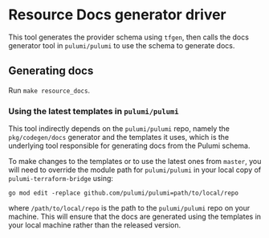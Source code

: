 # Resource Docs generator driver

This tool generates the provider schema using `tfgen`, then calls the docs generator tool in `pulumi/pulumi` to use the schema to generate docs.

## Generating docs

Run `make resource_docs`.

### Using the latest templates in `pulumi/pulumi`

This tool indirectly depends on the `pulumi/pulumi` repo, namely the `pkg/codegen/docs` generator and the templates it uses, which is the underlying tool responsible for generating docs from the Pulumi schema.

To make changes to the templates or to use the latest ones from `master`, you will need to override the module path for `pulumi/pulumi` in your local copy of `pulumi-terraform-bridge` using:

```
go mod edit -replace github.com/pulumi/pulumi=path/to/local/repo
```

where `/path/to/local/repo` is the path to the `pulumi/pulumi` repo on your machine. This will ensure that the docs are generated using the templates in your local machine rather than the released version.
